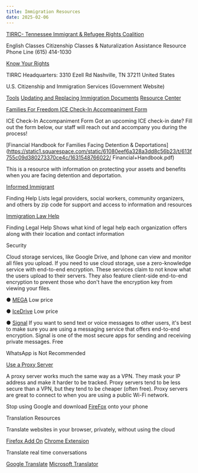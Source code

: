 ```yaml
---
title: Immigration Resources
date: 2025-02-06
---
```


[TIRRC- Tennessee Immigrant & Refugee Rights Coalition](https://www.tnimmigrant.org/resources)

English Classes
Citizenship Classes & Naturalization Assistance
Resource Phone Line (615) 414-1030

[Know Your Rights](https://www.tnimmigrant.org/rights)

TIRRC Headquarters: 3310 Ezell Rd Nashville, TN 37211 United States

U.S. Citizenship and Immigration Services (Government Website)

[Tools](https://www.uscis.gov/tools) 
[Updating and Replacing Immigration Documents](https://www.uscis.gov/tools/uscis-tools-and-resources/immigration-documents-and-how-to-correct-update-or-replace-them)
[Resource Center](https://www.uscis.gov/tools/multilingual-resourcecenter)

[Families For Freedom ICE Check-In Accompaniment Form](bit.ly/icecheckin)

ICE Check-In Accompaniment Form
Got an upcoming ICE check-in date? Fill out the form below,
our staff will reach out and accompany you during the
process!

[Financial Handbook for Families Facing Detention & Deportations](https://static1.squarespace.com/static/61080eef6a328a3dd8c56b23/t/613f755c09d380273370ce4c/1631548766022/ 
Financial+Handbook.pdf)

This is a resource with information on protecting your assets
and benefits when you are facing detention and deportation.

[Informed Immigrant](https://www.informedimmigrant.com/help/)

Finding Help
Lists legal providers, social workers, community
organizers, and others by zip code for support and access
to information and resources

[Immigration Law Help](https://www.immigrationlawhelp.org/search?state=TN)

Finding Legal Help
Shows what kind of legal help each organization offers
along with their location and contact information

Security

Cloud storage services, like Google Drive, and Iphone can view and monitor all
files you upload. If you need to use cloud storage, use a zero-knowledge service
with end-to-end encryption. These services claim to not know what the users
upload to their servers. They also feature client-side end-to-end encryption to
prevent those who don't have the encryption key from viewing your files.

● [MEGA](https://mega.io/)
Low price

● [IceDrive](https://icedrive.net/plans)
Low price

● [Signal](https://signal.org/)
If you want to send text or voice messages to other users, it's best to make sure
you are using a messaging service that offers end-to-end encryption. Signal is
one of the most secure apps for sending and receiving private messages.
Free

WhatsApp is Not Recommended

[Use a Proxy Server](https://www.wikihow.com/Connect-to-a-Proxy-Server)

A proxy server works much the same way as a VPN. They mask your IP
address and make it harder to be tracked. Proxy servers tend to be less
secure than a VPN, but they tend to be cheaper (often free). Proxy servers
are great to connect to when you are using a public Wi-Fi network.

Stop using Google and download [FireFox](https://www.mozilla.org/en-US/firefox/browsers/mobile/get-app/?v=ecob) onto your phone

Translation Resources

Translate websites in your browser, privately, without using the cloud

[Firefox Add On](https://addons.mozilla.org/en-US/firefox/addon/firefox-translations/)
[Chrome Extension](https://www.deepl.com/en/chrome-extension)

Translate real time conversations

[Google Translate](https://translate.google.com/?sl=en&tl=ko&op=translate)
[Microsoft Translator](https://www.microsoft.com/en-us/translator/)
